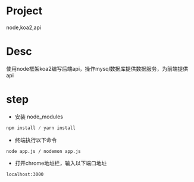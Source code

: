 # Project
node,koa2,api
# Desc
使用node框架koa2编写后端api，操作mysql数据库提供数据服务，为前端提供api
# step
  * 安装 node_modules 
  ```javascript
  npm install / yarn install
  ```
  * 终端执行以下命令
  ```npm
  node app.js / nodemon app.js
  ```
  * 打开chrome地址栏，输入以下端口地址
  ```url
  localhost:3000
  ```
